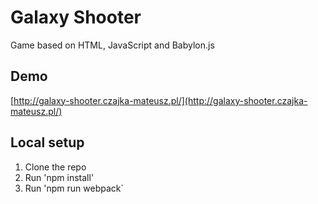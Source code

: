 # Galaxy Shooter
Game based on HTML, JavaScript and Babylon.js

## Demo
[http://galaxy-shooter.czajka-mateusz.pl/](http://galaxy-shooter.czajka-mateusz.pl/)

## Local setup

1. Clone the repo
2. Run 'npm install'
3. Run 'npm run webpack`
